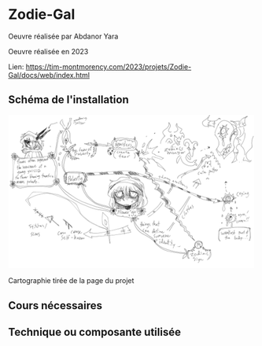 # Zodie-Gal

Oeuvre réalisée par Abdanor Yara

Oeuvre réalisée en 2023

Lien: https://tim-montmorency.com/2023/projets/Zodie-Gal/docs/web/index.html

## Schéma de l'installation

<img src="../Medias/cartographie.png" style="width: 500px;"></img>

Cartographie tirée de la page du projet

## Cours nécessaires

## Technique ou composante utilisée
